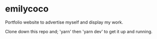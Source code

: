 # emilycoco
Portfolio website to advertise myself and display my work.

Clone down this repo and;
'yarn' then 'yarn dev' to get it up and running.  
